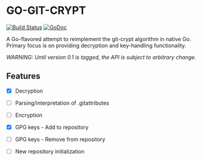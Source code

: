 # GO-GIT-CRYPT

[![Build Status](https://secure.travis-ci.org/jbuchbinder/go-git-crypt.png)](http://travis-ci.org/jbuchbinder/go-git-crypt)
[![GoDoc](https://godoc.org/github.com/jbuchbinder/go-git-crypt?status.png)](https://godoc.org/github.com/jbuchbinder/go-git-crypt)

A Go-flavored attempt to reimplement the git-crypt algorithm in native Go. Primary focus is on providing decryption and key-handling functionality.

_WARNING: Until version 0.1 is tagged, the API is subject to arbitrary change._

## Features

- [X] Decryption
- [ ] Parsing/interpretation of .gitattributes
- [ ] Encryption
- [X] GPG keys - Add to repository
- [ ] GPG keys - Remove from repository
- [ ] New repository initialization

